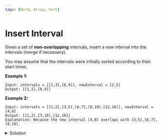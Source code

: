```yaml
---
tags: [Hard, Array, Sort]
---
```


# Insert Interval

Given a set of **non-overlapping** intervals, insert a new interval into the intervals (merge if necessary).

You may assume that the intervals were initially sorted according to their start times.

**Example 1:**

```
Input: intervals = [[1,3],[6,9]], newInterval = [2,5]
Output: [[1,5],[6,9]]
```

**Example 2:**

```
Input: intervals = [[1,2],[3,5],[6,7],[8,10],[12,16]], newInterval = [4,8]
Output: [[1,2],[3,10],[12,16]]
Explanation: Because the new interval [4,8] overlaps with [3,5],[6,7],[8,10].
```

<details>
<summary>Solution</summary>

```javascript
/**
 * Definition for an interval.
 * function Interval(start, end) {
 *     this.start = start;
 *     this.end = end;
 * }
 */
/**
 * @param {Interval[]} intervals
 * @param {Interval} newInterval
 * @return {Interval[]}
 */
var insert = function (intervals, newInterval) {
	var len = intervals.length;
	var i = 0;
	var res = [];
	while (i < len && intervals[i].end < newInterval.start) {
		res.push(intervals[i]);
		i++;
	}
	while (i < len && intervals[i].start <= newInterval.end) {
		newInterval.start = Math.min(newInterval.start, intervals[i].start);
		newInterval.end = Math.max(newInterval.end, intervals[i].end);
		i++;
	}
	res.push(newInterval);
	while (i < len) {
		res.push(intervals[i]);
		i++;
	}
	return res;
};
```

**Complexity:**

-   Time complexity : O(n).
-   Space complexity : O(n).

</details>
